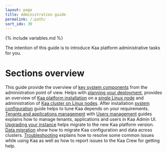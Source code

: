 ```yaml
---
layout: page
title: Administration guide
permalink: /:path/
sort_idx: 30
---
```


{% include variables.md %}

The intention of this guide is to introduce Kaa platform administrative tasks for you.

# Sections overview

This guide provide the overview of [key system components]({{root_url}}Administration-guide/System-components-overview/) from the administration point of
view. Helps with [planning your deployment]({{root_url}}Administration-guide/System-installation/Planning-your-deployment/), provides an overview of
[Kaa platform installation]({{root_url}}Administration-guide/System-installation/) on a
[single Linux node]({{root_url}}Administration-guide/System-installation/Single-node-installation/) and administration of
[Kaa cluster on Linux nodes]({{root_url}}Administration-guide/System-installation/Cluster-setup/). After installation
[system configuration]() guide helps to tune Kaa depends on your requirements.
[Tenants and applications management]({{root_url}}Administration-guide/Tenants-and-applications-management/) with
[Users management]({{root_url}}Administration-guide/Users-management/) guides explains how to manage tenants, applications and users in Kaa Admin UI.
[Upgrading your instance]({{root_url}}Administration-guide/Upgrading-your-instance/) helps migrate to the new Kaa platform version.
[Data migration]({{root_url}}Administration-guide/Data-migration/) show how to migrate Kaa configuration and data across clusters.
[Troubleshooting]({{root_url}}Administration-guide/Troubleshooting/) explains how to resolve some common issues while using Kaa as well as how to report issues
to the Kaa Crew for getting help.
